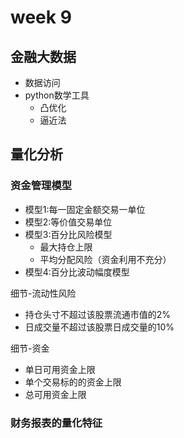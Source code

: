 # week 9
## 金融大数据
* 数据访问
* python数学工具
  * 凸优化
  * 逼近法

## 量化分析

### 资金管理模型

* 模型1:每一固定金额交易一单位
* 模型2:等价值交易单位
* 模型3:百分比风险模型
  * 最大持仓上限
  * 平均分配风险（资金利用不充分）
* 模型4:百分比波动幅度模型

细节-流动性风险

* 持仓头寸不超过该股票流通市值的2%
* 日成交量不超过该股票日成交量的10%

细节-资金

* 单日可用资金上限
* 单个交易标的的资金上限
* 总可用资金上限

### 财务报表的量化特征